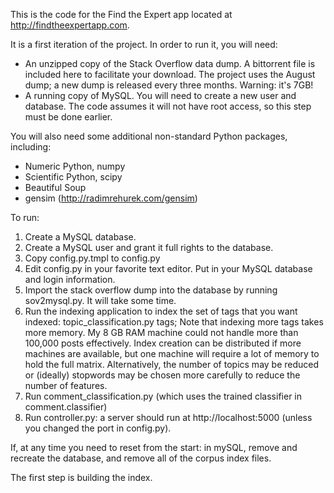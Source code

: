 This is the code for the Find the Expert app located at http://findtheexpertapp.com.

It is a first iteration of the project. In order to run it, you will need:
 * An unzipped copy of the Stack Overflow data dump. A bittorrent file is included here to facilitate your download. The project uses the August dump; a new dump is released every three months. Warning: it's 7GB!
 * A running copy of MySQL. You will need to create a new user and database. The code assumes it will not have root access,
   so this step must be done earlier. 

You will also need some additional non-standard Python packages, including:
 * Numeric Python, numpy
 * Scientific Python, scipy
 * Beautiful Soup
 * gensim (http://radimrehurek.com/gensim)

To run:
1. Create a MySQL database. 
1. Create a MySQL user and grant it full rights to the database.
1. Copy config.py.tmpl to config.py
1. Edit config.py in your favorite text editor. Put in your MySQL database and login information.
1. Import the stack overflow dump into the database by running sov2mysql.py. It will take some time.
1. Run the indexing application to index the set of tags that you want indexed: topic\_classification.py tags; Note that indexing more tags takes more memory. My 8 GB RAM machine could not handle more than 100,000 posts effectively. Index creation can be distributed if more machines are available, but one machine will require a lot of memory to hold the full matrix. Alternatively, the number of topics may be reduced or (ideally) stopwords may be chosen more carefully to reduce the number of features. 
1. Run comment\_classification.py (which uses the trained classifier in comment.classifier)
1. Run controller.py: a server should run at http://localhost:5000 (unless you changed the port in config.py).  

If, at any time you need to reset from the start: in mySQL, remove and recreate the database, and remove all of the corpus index files.

The first step is building the index.
